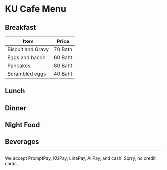 # KU Cafe Menu


## Breakfast

|Item|Price|
|----|-----|
|Biscuit and Gravy|70 Bath|
|Eggs and bacon|60 Baht|
|Pancakes|80  Baht|
|Scrambled eggs|40  Baht|

## Lunch 


## Dinner


## Night Food


## Beverages



---

We accept PromptPay, KUPay, LinePay, AliPay, and cash. Sorry, no credit cards.
